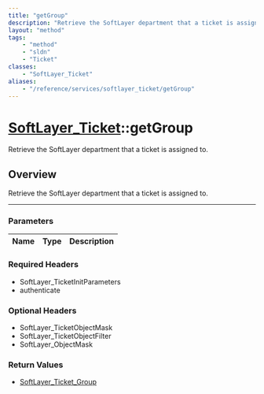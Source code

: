 ```yaml
---
title: "getGroup"
description: "Retrieve the SoftLayer department that a ticket is assigned to."
layout: "method"
tags:
    - "method"
    - "sldn"
    - "Ticket"
classes:
    - "SoftLayer_Ticket"
aliases:
    - "/reference/services/softlayer_ticket/getGroup"
---
```

# [SoftLayer_Ticket](/reference/services/SoftLayer_Ticket)::getGroup


Retrieve the SoftLayer department that a ticket is assigned to.


## Overview 
Retrieve the SoftLayer department that a ticket is assigned to.

-----

### Parameters 
|Name | Type | Description |
| --- | --- | --- |


### Required Headers
* SoftLayer_TicketInitParameters
* authenticate


### Optional Headers
* SoftLayer_TicketObjectMask
* SoftLayer_TicketObjectFilter
* SoftLayer_ObjectMask

### Return Values
* <a href='/reference/datatypes/SoftLayer_Ticket_Group'>SoftLayer_Ticket_Group </a>




